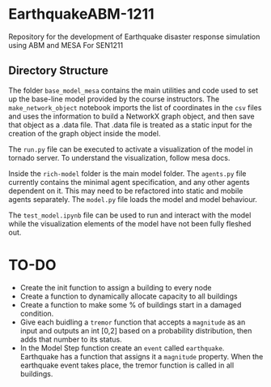 # EarthquakeABM-1211
Repository for the development of Earthquake disaster response simulation using ABM and MESA
For SEN1211

## Directory Structure

The folder `base_model_mesa` contains the main utilities and code used to set up the base-line model provided by the course instructors. 
The `make_network_object` notebook imports the list of coordinates in the `csv` files and uses the information to build a NetworkX graph object, and then save that object as a .data file. That .data file is treated as a static input for the creation of the graph object inside the model. 

The `run.py` file can be executed to activate a visualization of the model in tornado server. To understand the visualization, follow mesa docs.

Inside the `rich-model` folder is the main model folder. The `agents.py` file currently contains the minimal agent specification, and any other agents dependent on it. This may need to be refactored into static and mobile agents separately. 
The `model.py` file loads the model and model behaviour. 

The `test_model.ipynb` file can be used to run and interact with the model while the visualization elements of the model have not been fully fleshed out. 

# TO-DO
- Create the init function to assign a building to every node
- Create a function to dynamically allocate capacity to all buildings
- Create a function to make some % of buildings start in a damaged condition.
- Give each buidling a `tremor` function that accepts a `magnitude` as an input and outputs an int [0,2] based on a probability distribution, then adds that number to its status.
- In the Model Step function create an `event` called `earthquake`. Earthquake has a function that assigns it a `magnitude` property. When the earthquake event takes place, the tremor function is called in all buildings. 